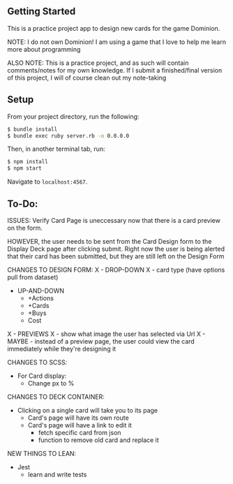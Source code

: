 ## Getting Started

This is a practice project app to design new cards for the game Dominion.

NOTE: I do not own Dominion!  I am using a game that I love to help me learn more about programming

ALSO NOTE: This is a practice project, and as such will contain comments/notes for my own knowledge. If I submit a finished/final version of this project, I will of course clean out my note-taking

## Setup

From your project directory, run the following:

```sh
$ bundle install
$ bundle exec ruby server.rb -o 0.0.0.0
```

Then, in another terminal tab, run:

```sh
$ npm install
$ npm start
```

Navigate to `localhost:4567`.

## To-Do:
ISSUES:
Verify Card Page is uneccessary now that there is a card preview on the form.

HOWEVER, the user needs to be sent from the Card Design form to the Display Deck page after clicking submit.  Right now the user is being alerted that their card has been submitted, but they are still left on the Design Form

CHANGES TO DESIGN FORM:
X  - DROP-DOWN
X    - card type (have options pull from dataset)

  - UP-AND-DOWN
    - +Actions
    - +Cards
    - +Buys
    - Cost

X  - PREVIEWS
X    - show what image the user has selected via Url
X    - MAYBE - instead of a preview page, the user could view the card immediately while they're designing it

CHANGES TO SCSS:
  - For Card display:
    - Change px to %

CHANGES TO DECK CONTAINER:
  - Clicking on a single card will take you to its page
      - Card's page will have its own route
      - Card's page will have a link to edit it
        - fetch specific card from json
        - function to remove old card and replace it

NEW THINGS TO LEAN:
 - Jest
    - learn and write tests
